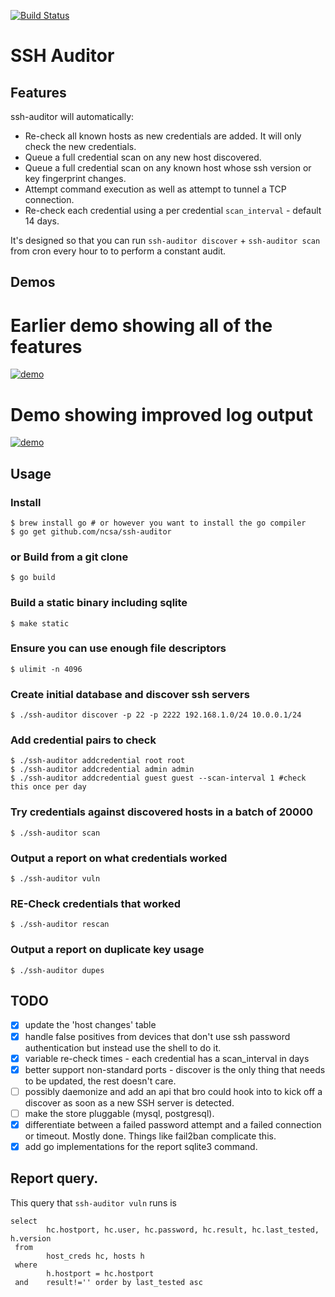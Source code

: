 [![Build Status](https://travis-ci.org/ncsa/ssh-auditor.svg?branch=master)](https://travis-ci.org/ncsa/ssh-auditor)

# SSH Auditor


## Features

ssh-auditor will automatically:

* Re-check all known hosts as new credentials are added.  It will only check the new credentials.
* Queue a full credential scan on any new host discovered.
* Queue a full credential scan on any known host whose ssh version or key fingerprint changes.
* Attempt command execution as well as attempt to tunnel a TCP connection.
* Re-check each credential using a per credential `scan_interval` - default 14 days.


It's designed so that you can run `ssh-auditor discover` + `ssh-auditor scan`
from cron every hour to to perform a constant audit.

## Demos

# Earlier demo showing all of the features
[![demo](https://asciinema.org/a/5rb3wv8oyoqzd80jfl03grrcv.png)](https://asciinema.org/a/5rb3wv8oyoqzd80jfl03grrcv?autoplay=1)

# Demo showing improved log output

[![demo](https://asciinema.org/a/F3fQYyJcieCS9Kfna6xWferjK.png)](https://asciinema.org/a/F3fQYyJcieCS9Kfna6xWferjK?autoplay=1)


## Usage

### Install

    $ brew install go # or however you want to install the go compiler
    $ go get github.com/ncsa/ssh-auditor

### or Build from a git clone

    $ go build

### Build a static binary including sqlite

    $ make static

### Ensure you can use enough file descriptors

    $ ulimit -n 4096

### Create initial database and discover ssh servers

    $ ./ssh-auditor discover -p 22 -p 2222 192.168.1.0/24 10.0.0.1/24

### Add credential pairs to check

    $ ./ssh-auditor addcredential root root
    $ ./ssh-auditor addcredential admin admin
    $ ./ssh-auditor addcredential guest guest --scan-interval 1 #check this once per day

### Try credentials against discovered hosts in a batch of 20000

    $ ./ssh-auditor scan

### Output a report on what credentials worked

    $ ./ssh-auditor vuln

### RE-Check credentials that worked

    $ ./ssh-auditor rescan

### Output a report on duplicate key usage

    $ ./ssh-auditor dupes

## TODO

 - [x] update the 'host changes' table
 - [x] handle false positives from devices that don't use ssh password authentication but instead use the shell to do it.
 - [x] variable re-check times - each credential has a scan_interval in days
 - [x] better support non-standard ports - discover is the only thing that needs to be updated, the rest doesn't care.
 - [ ] possibly daemonize and add an api that bro could hook into to kick off a discover as soon as a new SSH server is detected.
 - [ ] make the store pluggable (mysql, postgresql).
 - [x] differentiate between a failed password attempt and a failed connection or timeout.  Mostly done.  Things like fail2ban complicate this.
 - [x] add go implementations for the report sqlite3 command.

## Report query.

This query that `ssh-auditor vuln` runs is

    select
            hc.hostport, hc.user, hc.password, hc.result, hc.last_tested, h.version
     from
            host_creds hc, hosts h
     where
            h.hostport = hc.hostport
     and    result!='' order by last_tested asc
